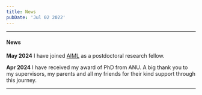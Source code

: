 ```yaml
---
title: News
pubDate: 'Jul 02 2022'
---
```

---

#### News

__May 2024__ I have joined [AIML](https://www.adelaide.edu.au/aiml/) as a postdoctoral research fellow.

__Apr 2024__ I have received my award of PhD from ANU. A big thank you to my supervisors, my parents and all my friends for their kind support through this journey.

---
